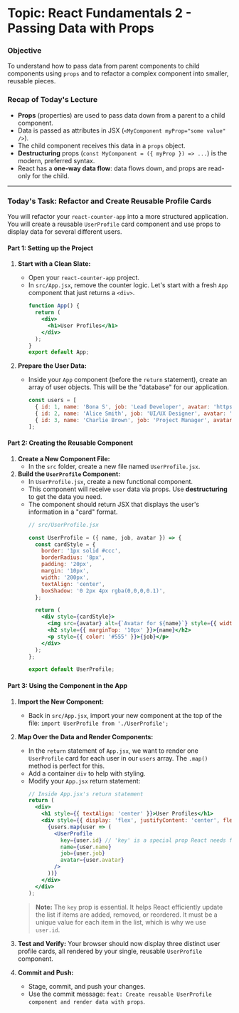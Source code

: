 # Topic: React Fundamentals 2 - Passing Data with Props

### **Objective**
To understand how to pass data from parent components to child components using `props` and to refactor a complex component into smaller, reusable pieces.

### **Recap of Today's Lecture**
*   **Props** (properties) are used to pass data down from a parent to a child component.
*   Data is passed as attributes in JSX (`<MyComponent myProp="some value" />`).
*   The child component receives this data in a `props` object.
*   **Destructuring** props (`const MyComponent = ({ myProp }) => ...`) is the modern, preferred syntax.
*   React has a **one-way data flow**: data flows down, and props are read-only for the child.

---

### **Today's Task: Refactor and Create Reusable Profile Cards**

You will refactor your `react-counter-app` into a more structured application. You will create a reusable `UserProfile` card component and use props to display data for several different users.

#### **Part 1: Setting up the Project**

1.  **Start with a Clean Slate:**
    *   Open your `react-counter-app` project.
    *   In `src/App.jsx`, remove the counter logic. Let's start with a fresh `App` component that just returns a `<div>`.
        ```jsx
        function App() {
          return (
            <div>
              <h1>User Profiles</h1>
            </div>
          );
        }
        export default App;
        ```

2.  **Prepare the User Data:**
    *   Inside your `App` component (before the `return` statement), create an array of user objects. This will be the "database" for our application.
        ```javascript
        const users = [
          { id: 1, name: 'Bona S', job: 'Lead Developer', avatar: 'https://i.pravatar.cc/150?img=1' },
          { id: 2, name: 'Alice Smith', job: 'UI/UX Designer', avatar: 'https://i.pravatar.cc/150?img=2' },
          { id: 3, name: 'Charlie Brown', job: 'Project Manager', avatar: 'https://i.pravatar.cc/150?img=3' }
        ];
        ```

#### **Part 2: Creating the Reusable Component**

1.  **Create a New Component File:**
    *   In the `src` folder, create a new file named `UserProfile.jsx`.
2.  **Build the `UserProfile` Component:**
    *   In `UserProfile.jsx`, create a new functional component.
    *   This component will receive `user` data via props. Use **destructuring** to get the data you need.
    *   The component should return JSX that displays the user's information in a "card" format.
        ```jsx
        // src/UserProfile.jsx

        const UserProfile = ({ name, job, avatar }) => {
          const cardStyle = {
            border: '1px solid #ccc',
            borderRadius: '8px',
            padding: '20px',
            margin: '10px',
            width: '200px',
            textAlign: 'center',
            boxShadow: '0 2px 4px rgba(0,0,0,0.1)',
          };

          return (
            <div style={cardStyle}>
              <img src={avatar} alt={`Avatar for ${name}`} style={{ width: '100px', height: '100px', borderRadius: '50%' }} />
              <h2 style={{ marginTop: '10px' }}>{name}</h2>
              <p style={{ color: '#555' }}>{job}</p>
            </div>
          );
        };

        export default UserProfile;
        ```

#### **Part 3: Using the Component in the App**

1.  **Import the New Component:**
    *   Back in `src/App.jsx`, import your new component at the top of the file: `import UserProfile from './UserProfile';`
2.  **Map Over the Data and Render Components:**
    *   In the `return` statement of `App.jsx`, we want to render one `UserProfile` card for each user in our `users` array. The `.map()` method is perfect for this.
    *   Add a container `div` to help with styling.
    *   Modify your `App.jsx` return statement:
        ```jsx
        // Inside App.jsx's return statement
        return (
          <div>
            <h1 style={{ textAlign: 'center' }}>User Profiles</h1>
            <div style={{ display: 'flex', justifyContent: 'center', flexWrap: 'wrap' }}>
              {users.map(user => (
                <UserProfile
                  key={user.id} // 'key' is a special prop React needs for lists
                  name={user.name}
                  job={user.job}
                  avatar={user.avatar}
                />
              ))}
            </div>
          </div>
        );
        ```
    > **Note:** The `key` prop is essential. It helps React efficiently update the list if items are added, removed, or reordered. It must be a unique value for each item in the list, which is why we use `user.id`.

3.  **Test and Verify:** Your browser should now display three distinct user profile cards, all rendered by your single, reusable `UserProfile` component.

4.  **Commit and Push:**
    *   Stage, commit, and push your changes.
    *   Use the commit message: `feat: Create reusable UserProfile component and render data with props`.